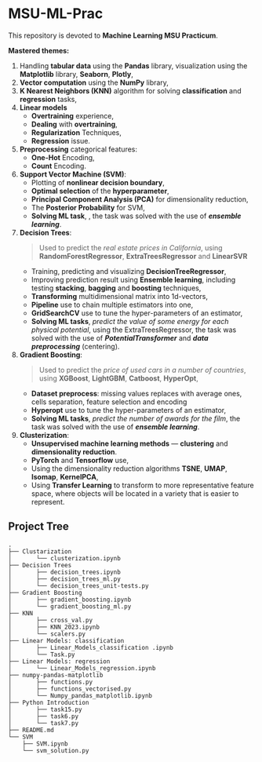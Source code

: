 # MSU-ML-Prac

This repository is devoted to **Machine Learning MSU Practicum**.

**Mastered themes:**
1. Handling **tabular data** using the **Pandas** library, visualization using the **Matplotlib** library, **Seaborn**, **Plotly**,
2. **Vector computation** using the **NumPy** library,
3. **K Nearest Neighbors (KNN)** algorithm for solving **classification** and **regression** tasks,
4. **Linear models**
    - **Overtraining** experience,
    - **Dealing** with **overtraining**,
    - **Regularization** Techniques,
    - **Regression** issue.
5. **Preprocessing** categorical features:
    - **One-Hot** Encoding,
    - **Count** Encoding.
6. **Support Vector Machine (SVM)**:
    - Plotting of **nonlinear decision boundary**,
    - **Optimal selection** of the **hyperparameter**,
    - **Principal Component Analysis (PCA)** for dimensionality reduction,
    - The **Posterior Probability** for SVM,
    - **Solving ML task**, , the task was solved with the use of ***ensemble learning***.
7. **Decision Trees**:
   > Used to predict the *real estate prices in California*, using **RandomForestRegressor**, **ExtraTreesRegressor** and **LinearSVR**
   - Training, predicting and visualizing **DecisionTreeRegressor**,
   - Improving prediction result using **Ensemble learning**, including testing **stacking**, **bagging** and **boosting** techniques,
   - **Transforming** multidimensional matrix into 1d-vectors,
   - **Pipeline** use to chain multiple estimators into one,
   - **GridSearchCV** use to tune the hyper-parameters of an estimator,
   - **Solving ML tasks**, *predict the value of some energy for each physical potential*, using the ExtraTreesRegressor, the task was solved with the use of ***PotentialTransformer*** and ***data preprocessing*** (centering).
8. **Gradient Boosting**:
   > Used to predict the *price of used cars in a number of countries*, using **XGBoost**, **LightGBM**, **Catboost**, **HyperOpt**,
   - **Dataset preprocess**: missing values replaces with average ones, cells separation, feature selection and encoding
   - **Hyperopt** use to tune the hyper-parameters of an estimator,
   - **Solving ML tasks**, *predict the number of awards for the film*, the task was solved with the use of ***ensemble learning***.
9. **Clusterization**:
   - **Unsupervised machine learning methods** — **clustering** and **dimensionality reduction**.
   - **PyTorch** and **Tensorflow** use,
   - Using the dimensionality reduction algorithms **TSNE**, **UMAP**, **Isomap**, **KernelPCA**,
   - Using **Transfer Learning** to transform to more representative feature space, where objects will be located in a variety that is easier to represent.

## Project Tree
```
.
├── Clustarization
│       └── clusterization.ipynb
├── Decision Trees
│       ├── decision_trees.ipynb
│       ├── decision_trees_ml.py
│       └── decision_trees_unit-tests.py
├── Gradient Boosting
│       ├── gradient_boosting.ipynb
│       └── gradient_boosting_ml.py
├── KNN
│       ├── cross_val.py
│       ├── KNN_2023.ipynb
│       └── scalers.py
├── Linear Models: classification
│       ├── Linear_Models_classification .ipynb
│       └── Task.py
├── Linear Models: regression
│       └── Linear_Models_regression.ipynb
├── numpy-pandas-matplotlib
│       ├── functions.py
│       ├── functions_vectorised.py
│       └── Numpy_pandas_matplotlib.ipynb
├── Python Introduction
│       ├── task15.py
│       ├── task6.py
│       └── task7.py
├── README.md
└── SVM
    ├── SVM.ipynb
    └── svm_solution.py
```


